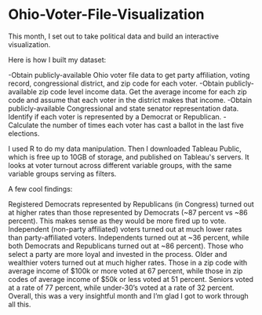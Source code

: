 # Ohio-Voter-File-Visualization

This month, I set out to take political data and build an interactive visualization.

Here is how I built my dataset:

-Obtain publicly-available Ohio voter file data to get party affiliation, voting record, congressional district, and zip code for each voter.
-Obtain publicly-available zip code level income data. Get the average income for each zip code and assume that each voter in the district makes that income.
-Obtain publicly-available Congressional and state senator representation data. Identify if each voter is represented by a Democrat or Republican.
-Calculate the number of times each voter has cast a ballot in the last five elections.

I used R to do my data manipulation. Then I downloaded Tableau Public, which is free up to 10GB of storage, and published on Tableau's servers. It looks at voter turnout across different variable groups, with the same variable groups serving as filters.

A few cool findings:

Registered Democrats represented by Republicans (in Congress) turned out at higher rates than those represented by Democrats (~87 percent vs ~86 percent). This makes sense as they would be more fired up to vote.
Independent (non-party affiliated) voters turned out at much lower rates than party-affiliated voters. Independents turned out at ~36 percent, while both Democrats and Republicans turned out at ~86 percent). Those who select a party are more loyal and invested in the process.
Older and wealthier voters turned out at much higher rates. Those in a zip code with average income of $100k or more voted at 67 percent, while those in zip codes of average income of $50k or less voted at 51 percent. Seniors voted at a rate of 77 percent, while under-30’s voted at a rate of 32 percent.
Overall, this was a very insightful month and I’m glad I got to work through all this.
